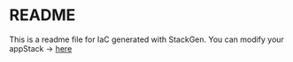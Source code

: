 # README
This is a readme file for IaC generated with StackGen.
You can modify your appStack -> [here](http://main.dev.stackgen.com/appstacks/8832afc1-b263-4d46-bd32-00277372433d)
